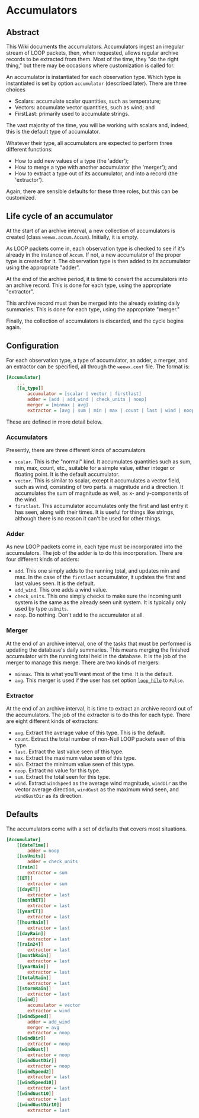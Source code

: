 # Accumulators

## Abstract

This Wiki documents the accumulators. Accumulators ingest an irregular stream of LOOP packets, then, when requested, allows
regular archive records to be extracted from them. Most of the time, they
"do the right thing," but there may be occasions where customization is called for. 

An accumulator is instantiated for each observation type. Which type is instantiated is set
by option `accumulator` (described later). There are three choices

- Scalars: accumulate scalar quantities, such as temperature;
- Vectors: accumulate vector quantities, such as wind; and
- FirstLast: primarily used to accumulate strings.

The vast majority of the time, you will be working with scalars and, indeed, this is the
default type of accumulator.

Whatever their type, all accumulators are expected to perform three different functions:
- How to add new values of a type (the 'adder');
- How to merge a type with another accumulator (the 'merger'); and
- How to extract a type out of its accumulator, and into a record (the 'extractor').

Again, there are sensible defaults for these three roles, but this can be customized.

## Life cycle of an accumulator
At the start of an archive interval, a new collection of accumulators is created (class
`weewx.accum.Accum`). Initially, it is empty.

As LOOP packets come in, each observation type is checked to see if it's already in the instance of
`Accum`. If not, a new accumulator of the proper type is created for it. The observation type is
then added to its accumulator using the appropriate "adder".

At the end of the archive period, it is time to convert the accumulators into an archive record.
This is done for each type, using the appropriate "extractor".

This archive record must then be merged into the already existing daily summaries. This is done
for each type, using the appropriate "merger."

Finally, the collection of accumulators is discarded, and the cycle begins again.
 
## Configuration
For each observation type, a type of accumulator, an adder, a merger, and an extractor can be
specified, all through the `weewx.conf` file. The format is:

```ini
[Accumulator]
    ...
    [[a_type]]
        accumulator = [scalar | vector | firstlast]
        adder = [add | add_wind | check_units | noop]
        merger = [minmax | avg]
        extractor = [avg | sum | min | max | count | last | wind | noop]
```

These are defined in more detail below.

### Accumulators
Presently, there are three different kinds of accumulators

- `scalar`. This is the "normal" kind. It accumulates quantities such as sum, min, max, count,
etc., suitable for a simple value, either integer or floating point. It is the default accumulator.
- `vector`. This is similar to scalar, except it accumulates a vector field, such as wind,
consisting of two parts. a magnitude and a direction. It accumulates the sum of magnitude as well,
as x- and y-components of the wind. 
- `firstlast`. This accumulator accumulates only the first and last entry it has seen, along with
their times. It is useful for things like strings, although there is no reason it can't be used for
other things.
 
### Adder
As new LOOP packets come in, each type must be incorporated into the accumulators. The job of the
adder is to do this incorporation.  There are four different kinds of adders:

- `add`. This one simply adds to the running total, and updates min and max. In the case of the
`firstlast` accumulator, it updates the first and last values seen. It is the default.
- `add_wind`. This one adds a wind value.
- `check_units`. This one simply checks to make sure the incoming unit system is the same as the
already seen unit system. It is typically only used by type `usUnits`.
- `noop`. Do nothing. Don't add to the accumulator at all.

### Merger
At the end of an archive interval, one of the tasks that must be performed is updating the
database's daily summaries. This means merging the finished accumulator with the running total held
in the database. It is the job of the merger to manage this merge. There are two kinds of mergers:

- `minmax`. This is what you'll want most of the time. It is the default.
- `avg`. This merger is used if the user has set option [`loop_hilo`](http://www.weewx.com/docs/usersguide.htm#StdArchive) to `False`.

### Extractor

At the end of an archive interval, it is time to extract an archive record out of the accumulators.
The job of the extractor is to do this for each type. There are eight different kinds of
extractors:

- `avg`. Extract the average value of this type. This is the default.
- `count`. Extract the total number of non-Null LOOP packets seen of this type.
- `last`. Extract the last value seen of this type.
- `max`. Extract the maximum value seen of this type.
- `min`. Extract the minimum value seen of this type.
- `noop`. Extract no value for this type.
- `sum`. Extract the total seen for this type.
- `wind`. Extract `windSpeed` as the average wind magnitude, `windDir` as the vector average
direction, `windGust` as the maximum wind seen, and `windGustDir` as its direction.

## Defaults
The accumulators come with a set of defaults that covers most situations.

```ini
[Accumulator]
    [[dateTime]]
        adder = noop
    [[usUnits]]
        adder = check_units
    [[rain]]
        extractor = sum
    [[ET]]
        extractor = sum
    [[dayET]]
        extractor = last
    [[monthET]]
        extractor = last
    [[yearET]]
        extractor = last
    [[hourRain]]
        extractor = last
    [[dayRain]]
        extractor = last
    [[rain24]]
        extractor = last
    [[monthRain]]
        extractor = last
    [[yearRain]]
        extractor = last
    [[totalRain]]
        extractor = last
    [[stormRain]]
        extractor = last
    [[wind]]
        accumulator = vector
        extractor = wind
    [[windSpeed]]
        adder = add_wind
        merger = avg
        extractor = noop
    [[windDir]]
        extractor = noop
    [[windGust]]
        extractor = noop
    [[windGustDir]]
        extractor = noop
    [[windSpeed2]]
        extractor = last
    [[windSpeed10]]
        extractor = last
    [[windGust10]]
        extractor = last
    [[windGustDir10]]
        extractor = last
```  
